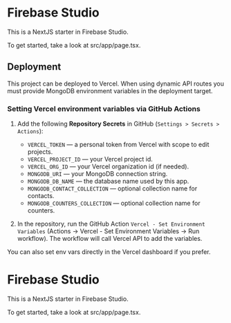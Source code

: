 # Firebase Studio

This is a NextJS starter in Firebase Studio.

To get started, take a look at src/app/page.tsx.

## Deployment

This project can be deployed to Vercel. When using dynamic API routes you must provide MongoDB environment variables in the deployment target.

### Setting Vercel environment variables via GitHub Actions

1. Add the following **Repository Secrets** in GitHub (`Settings > Secrets > Actions`):
	- `VERCEL_TOKEN` — a personal token from Vercel with scope to edit projects.
	- `VERCEL_PROJECT_ID` — your Vercel project id.
	- `VERCEL_ORG_ID` — your Vercel organization id (if needed).
	- `MONGODB_URI` — your MongoDB connection string.
	- `MONGODB_DB_NAME` — the database name used by this app.
	- `MONGODB_CONTACT_COLLECTION` — optional collection name for contacts.
	- `MONGODB_COUNTERS_COLLECTION` — optional collection name for counters.

2. In the repository, run the GitHub Action `Vercel - Set Environment Variables` (Actions → Vercel - Set Environment Variables → Run workflow). The workflow will call Vercel API to add the variables.

You can also set env vars directly in the Vercel dashboard if you prefer.
# Firebase Studio

This is a NextJS starter in Firebase Studio.

To get started, take a look at src/app/page.tsx.

